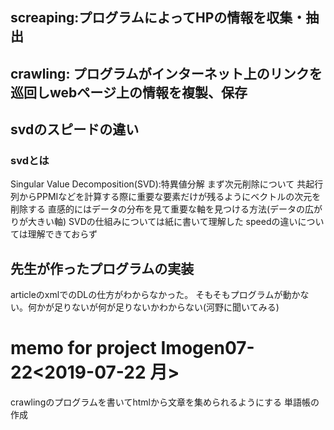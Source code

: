 screaping:プログラムによってHPの情報を収集・抽出
------------------------------------------------

crawling: プログラムがインターネット上のリンクを巡回しwebページ上の情報を複製、保存
-----------------------------------------------------------------------------------

svdのスピードの違い
-------------------

### svdとは

Singular Value Decomposition(SVD):特異値分解 まず次元削除について
共起行列からPPMIなどを計算する際に重要な要素だけが残るようにベクトルの次元を削除する
直感的にはデータの分布を見て重要な軸を見つける方法(データの広がりが大きい軸)
SVDの仕組みについては紙に書いて理解した
speedの違いについては理解できておらず

先生が作ったプログラムの実装
----------------------------

articleのxmlでのDLの仕方がわからなかった。
そもそもプログラムが動かない。何かが足りないが何が足りないかわからない(河野に聞いてみる)

memo for project Imogen07-22\<2019-07-22 月\>
=============================================

crawlingのプログラムを書いてhtmlから文章を集められるようにする
単語帳の作成
